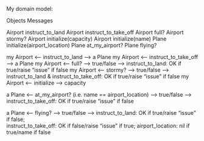 My domain model:

Objects		Messages

Airport		instruct_to_land
Airport		instruct_to_take_off
Airport		full?
Airport		stormy?
Airport		initialize(capacity)
Airport		initialize(name)
Plane		initialize(airport_location)
Plane		at_my_airport?
Plane 		flying?

my Airport <—- instruct_to_land —-> a Plane
my Airport <—- instruct_to_take_off —-> a Plane
my Airport <—- full? —-> true/false —-> instruct_to_land: OK if true/raise “issue” if false
my Airport <—- stormy? —-> true/false —-> instruct_to_land & instruct_to_take_off: OK if true/raise “issue” if false
my Airport <—- initialize —-> capacity

a Plane <—- at_my_airport? (i.e. name == airport_location) —-> true/false —-> instruct_to_take_off: OK if true/raise “issue” if false

a Plane <—- flying? —-> true/false —-> instruct_to_land: OK if true/raise “issue” if false;  
instruct_to_take_off: OK if false/raise “issue” if true; airport_location: nil if true/name if false 